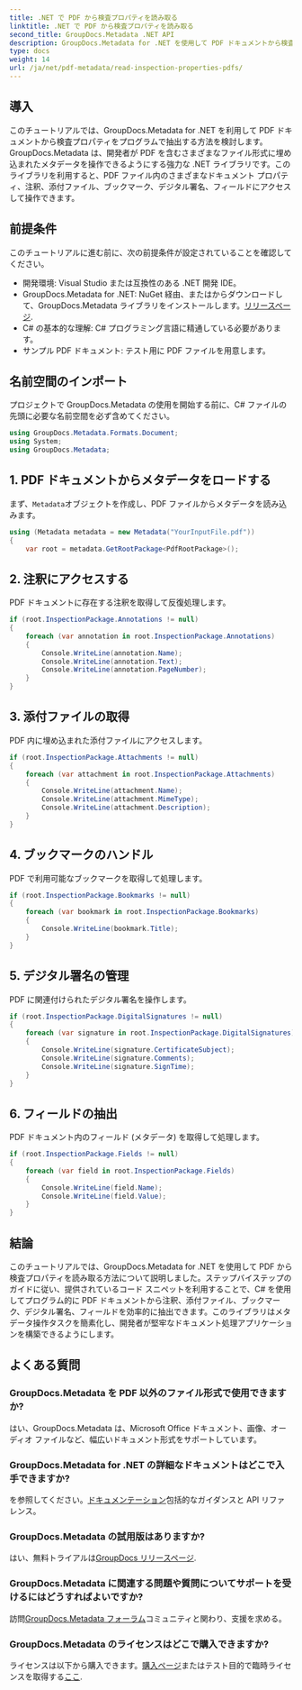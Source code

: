 ```yaml
---
title: .NET で PDF から検査プロパティを読み取る
linktitle: .NET で PDF から検査プロパティを読み取る
second_title: GroupDocs.Metadata .NET API
description: GroupDocs.Metadata for .NET を使用して PDF ドキュメントから検査プロパティを抽出する方法を学びます。注釈や添付ファイルなどを調べます。
type: docs
weight: 14
url: /ja/net/pdf-metadata/read-inspection-properties-pdfs/
---
```

## 導入
このチュートリアルでは、GroupDocs.Metadata for .NET を利用して PDF ドキュメントから検査プロパティをプログラムで抽出する方法を検討します。 GroupDocs.Metadata は、開発者が PDF を含むさまざまなファイル形式に埋め込まれたメタデータを操作できるようにする強力な .NET ライブラリです。このライブラリを利用すると、PDF ファイル内のさまざまなドキュメント プロパティ、注釈、添付ファイル、ブックマーク、デジタル署名、フィールドにアクセスして操作できます。
## 前提条件
このチュートリアルに進む前に、次の前提条件が設定されていることを確認してください。
- 開発環境: Visual Studio または互換性のある .NET 開発 IDE。
-  GroupDocs.Metadata for .NET: NuGet 経由、またはからダウンロードして、GroupDocs.Metadata ライブラリをインストールします。[リリースページ](https://releases.groupdocs.com/metadata/net/).
- C# の基本的な理解: C# プログラミング言語に精通している必要があります。
- サンプル PDF ドキュメント: テスト用に PDF ファイルを用意します。

## 名前空間のインポート
プロジェクトで GroupDocs.Metadata の使用を開始する前に、C# ファイルの先頭に必要な名前空間を必ず含めてください。
```csharp
using GroupDocs.Metadata.Formats.Document;
using System;
using GroupDocs.Metadata;
```
## 1. PDF ドキュメントからメタデータをロードする
まず、`Metadata`オブジェクトを作成し、PDF ファイルからメタデータを読み込みます。
```csharp
using (Metadata metadata = new Metadata("YourInputFile.pdf"))
{
    var root = metadata.GetRootPackage<PdfRootPackage>();
```
## 2. 注釈にアクセスする
PDF ドキュメントに存在する注釈を取得して反復処理します。
```csharp
if (root.InspectionPackage.Annotations != null)
{
    foreach (var annotation in root.InspectionPackage.Annotations)
    {
        Console.WriteLine(annotation.Name);
        Console.WriteLine(annotation.Text);
        Console.WriteLine(annotation.PageNumber);
    }
}
```
## 3. 添付ファイルの取得
PDF 内に埋め込まれた添付ファイルにアクセスします。
```csharp
if (root.InspectionPackage.Attachments != null)
{
    foreach (var attachment in root.InspectionPackage.Attachments)
    {
        Console.WriteLine(attachment.Name);
        Console.WriteLine(attachment.MimeType);
        Console.WriteLine(attachment.Description);
    }
}
```
## 4. ブックマークのハンドル
PDF で利用可能なブックマークを取得して処理します。
```csharp
if (root.InspectionPackage.Bookmarks != null)
{
    foreach (var bookmark in root.InspectionPackage.Bookmarks)
    {
        Console.WriteLine(bookmark.Title);
    }
}
```
## 5. デジタル署名の管理
PDF に関連付けられたデジタル署名を操作します。
```csharp
if (root.InspectionPackage.DigitalSignatures != null)
{
    foreach (var signature in root.InspectionPackage.DigitalSignatures)
    {
        Console.WriteLine(signature.CertificateSubject);
        Console.WriteLine(signature.Comments);
        Console.WriteLine(signature.SignTime);
    }
}
```
## 6. フィールドの抽出
PDF ドキュメント内のフィールド (メタデータ) を取得して処理します。
```csharp
if (root.InspectionPackage.Fields != null)
{
    foreach (var field in root.InspectionPackage.Fields)
    {
        Console.WriteLine(field.Name);
        Console.WriteLine(field.Value);
    }
}
```

## 結論
このチュートリアルでは、GroupDocs.Metadata for .NET を使用して PDF から検査プロパティを読み取る方法について説明しました。ステップバイステップのガイドに従い、提供されているコード スニペットを利用することで、C# を使用してプログラム的に PDF ドキュメントから注釈、添付ファイル、ブックマーク、デジタル署名、フィールドを効率的に抽出できます。このライブラリはメタデータ操作タスクを簡素化し、開発者が堅牢なドキュメント処理アプリケーションを構築できるようにします。

## よくある質問
### GroupDocs.Metadata を PDF 以外のファイル形式で使用できますか?
はい、GroupDocs.Metadata は、Microsoft Office ドキュメント、画像、オーディオ ファイルなど、幅広いドキュメント形式をサポートしています。
### GroupDocs.Metadata for .NET の詳細なドキュメントはどこで入手できますか?
を参照してください。[ドキュメンテーション](https://reference.groupdocs.com/metadata/net/)包括的なガイダンスと API リファレンス。
### GroupDocs.Metadata の試用版はありますか?
はい、無料トライアルは[GroupDocs リリースページ](https://releases.groupdocs.com/).
### GroupDocs.Metadata に関連する問題や質問についてサポートを受けるにはどうすればよいですか?
訪問[GroupDocs.Metadata フォーラム](https://forum.groupdocs.com/c/metadata/14)コミュニティと関わり、支援を求める。
### GroupDocs.Metadata のライセンスはどこで購入できますか?
ライセンスは以下から購入できます。[購入ページ](https://purchase.groupdocs.com/buy)またはテスト目的で臨時ライセンスを取得する[ここ](https://purchase.groupdocs.com/temporary-license/).